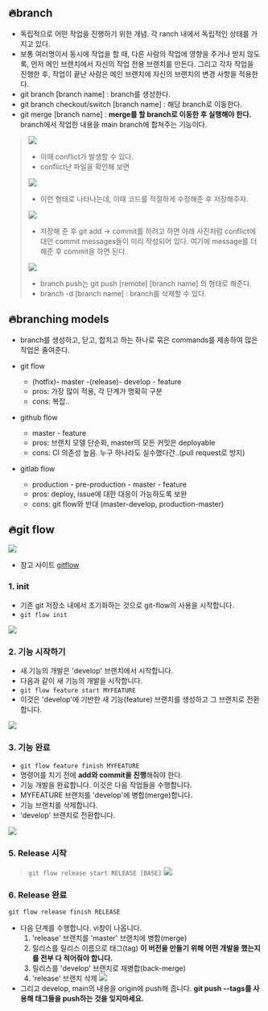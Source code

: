 ## 🔥branch
- 독립적으로 어떤 작업을 진행하기 위한 개념. 각 ranch 내에서 독립적인 상태를 가지고 있다.
- 보통 여러명이서 동시에 작업을 할 때, 다른 사람의 작업에 영향을 주거나 받지 않도록, 먼저 메인 브랜치에서 자신의 작업 전용 브랜치를 만든다. 그리고 각자 작업을 진행한 후, 작업이 끝난 사람은 메인 브랜치에 자신의 브랜치의 변경 사항을 적용한다.
- git branch [branch name] : branch를 생성한다.
- git branch checkout/switch [branch name] : 해당 branch로 이동한다.
- git merge [branch name] : **merge를 할 branch로 이동한 후 실행해야 한다.** branch에서 작업한 내용을 main branch에 합쳐주는 기능이다.
>![](https://images.velog.io/images/songjy377/post/b743a8fa-a2e7-4b0a-adc2-3e4053eb6b89/image.png)
>- 이때 conflict가 발생할 수 있다.
>- conflict난 파일을 확인해 보면
>
>![](https://images.velog.io/images/songjy377/post/7663b18c-3fd7-4356-8c3b-82a1666f70c8/image.png)
>
>- 이런 형태로 나타나는데, 이때 코드를 적절하게 수정해준 후 저장해주자.
> 
>![](https://images.velog.io/images/songjy377/post/ab6a3aa1-39f6-463e-b73b-ee7860855808/image.png)
>- 저장해 준 후 git add -> commit를 하려고 하면 아래 사진처럼 conflict에 대안 commit messages들이 미리 작성되어 있다. 여기에 message를 더해준 후 commit을 하면 된다.
>
> ![](https://images.velog.io/images/songjy377/post/d187f2c6-ce8c-44ae-8da1-d887f4c37d76/image.png)
>
> - branch push는 git push [remote] [branch name] 의 형태로 해준다.
> - branch -d [branch name] : branch를 삭제할 수 있다.
 
## 🔥branching models

- branch를 생성하고, 닫고, 합치고 하는 하나로 묶은 commands를 제송하여 많은 작업은 줄여준다.

- git flow
  - (hotfix)- master -(release)- develop - feature
  - pros: 가장 많이 적용, 각 단계가 명확히 구분
  - cons: 복잡..
- github flow
  - master - feature
  - pros: 브랜치 모델 단순화, master의 모든 커밋은 deployable
  - cons: CI 의존성 높음. 누구 하나라도 실수했다간..(pull request로 방지)
- gitlab flow
  - production - pre-production - master - feature
  - pros: deploy, issue에 대한 대응이 가능하도록 보완
  - cons: git flow와 반대 (master-develop, production-master)
  
## 🔥git flow

![](https://images.velog.io/images/songjy377/post/a2283914-e309-4892-863b-8d45471df2f9/image.png)
  - 참고 사이트 [gitflow](https://danielkummer.github.io/git-flow-cheatsheet/index.ko_KR.html)
  
### 1. init
  >
  - 기존 git 저장소 내에서 초기화하는 것으로 git-flow의 사용을 시작합니다.
  - ```git flow init```

  ![](https://images.velog.io/images/songjy377/post/3c91ece5-195c-4c2f-b785-1351add69544/image.png)
  
### 2. 기능 시작하기
  >
  - 새 기능의 개발은 'develop' 브랜치에서 시작합니다.
  - 다음과 같이 새 기능의 개발을 시작합니다.
  - ```git flow feature start MYFEATURE```
  - 이것은 'develop'에 기반한 새 기능(feature) 브랜치를 생성하고 그 브랜치로 전환합니다.

  ![](https://images.velog.io/images/songjy377/post/22953e7c-0845-4b6d-9a59-58eb9db0c572/image.png)
  
### 3. 기능 완료
  >
  - ```git flow feature finish MYFEATURE```
  - 명령어를 치기 전에 **add와 commit을 진행**해줘야 한다.
  - 기능 개발을 완료합니다. 이것은 다음 작업들을 수행합니다.
  - MYFEATURE 브랜치를 'develop'에 병합(merge)합니다.
  - 기능 브랜치를 삭제합니다.
  - 'develop' 브랜치로 전환합니다.

  ![](https://images.velog.io/images/songjy377/post/b4d4a24f-350d-4594-b84a-483ad7344eb2/image.png)
  
### 5. Release 시작
> `git flow release start RELEASE [BASE]`
  ![](https://images.velog.io/images/songjy377/post/ea944d37-e720-4785-9790-3e838b377ebd/image.png)
  
### 6. Release 완료
  >
  ``` git flow release finish RELEASE ```
  - 다음 단계를 수행합니다. vi창이 나옵니다.
    1. 'release' 브랜치를 'master' 브랜치에 병합(merge)
    2. 릴리스를 릴리스 이름으로 태그(tag) **이 버전을 만들기 위해 어떤 개발을 했는지를 전부 다 적어줘야 합니다.**
    3. 릴리스를 'develop' 브랜치로 재병합(back-merge)
    4. 'release' 브랜치 삭제
  ![](https://images.velog.io/images/songjy377/post/d774f694-b672-4622-abc9-ca2462358bf3/image.png)
  - 그리고 develop, main의 내용을 origin에 push해 줍니다. 
  **git push --tags를 사용해 태그들을 push하는 것을 잊지마세요.**
  